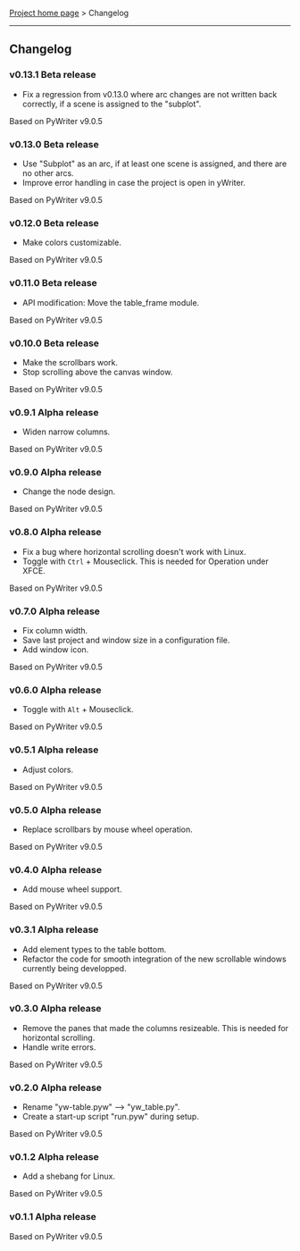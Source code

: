 [Project home page](index) > Changelog

------------------------------------------------------------------------

## Changelog


### v0.13.1 Beta release

- Fix a regression from v0.13.0 where arc changes are not written back correctly, if a scene is assigned to the "subplot".

Based on PyWriter v9.0.5

### v0.13.0 Beta release

- Use "Subplot" as an arc, if at least one scene is assigned, and there are no other arcs.
- Improve error handling in case the project is open in yWriter.

Based on PyWriter v9.0.5

### v0.12.0 Beta release

- Make colors customizable.

Based on PyWriter v9.0.5

### v0.11.0 Beta release

- API modification: Move the table_frame module.

Based on PyWriter v9.0.5

### v0.10.0 Beta release

- Make the scrollbars work.
- Stop scrolling above the canvas window.

Based on PyWriter v9.0.5

### v0.9.1 Alpha release

- Widen narrow columns.

Based on PyWriter v9.0.5

### v0.9.0 Alpha release

- Change the node design.

Based on PyWriter v9.0.5

### v0.8.0 Alpha release

- Fix a bug where horizontal scrolling doesn't work with Linux.
- Toggle with `Ctrl` + Mouseclick. This is needed for Operation under XFCE.

Based on PyWriter v9.0.5

### v0.7.0 Alpha release

- Fix column width. 
- Save last project and window size in a configuration file.
- Add window icon.

Based on PyWriter v9.0.5

### v0.6.0 Alpha release

- Toggle with `Alt` + Mouseclick.

Based on PyWriter v9.0.5

### v0.5.1 Alpha release

- Adjust colors.

Based on PyWriter v9.0.5

### v0.5.0 Alpha release

- Replace scrollbars by mouse wheel operation.

Based on PyWriter v9.0.5

### v0.4.0 Alpha release

- Add mouse wheel support.

Based on PyWriter v9.0.5

### v0.3.1 Alpha release

- Add element types to the table bottom.
- Refactor the code for smooth integration of the new scrollable windows currently being developped.

Based on PyWriter v9.0.5

### v0.3.0 Alpha release

- Remove the panes that made the columns resizeable.
  This is needed for horizontal scrolling.
- Handle write errors.

Based on PyWriter v9.0.5

### v0.2.0 Alpha release

- Rename "yw-table.pyw" --> "yw_table.py".
- Create a start-up script "run.pyw" during setup.

Based on PyWriter v9.0.5


### v0.1.2 Alpha release

- Add a shebang for Linux.

Based on PyWriter v9.0.5

### v0.1.1 Alpha release

Based on PyWriter v9.0.5


